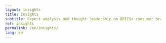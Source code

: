 ```yaml
---
layout: insights
title: Insights
subtitle: Expert analysis and thought leadership on BRICS+ consumer brands
ref: insights
permalink: /en/insights/
lang: en
---
```

